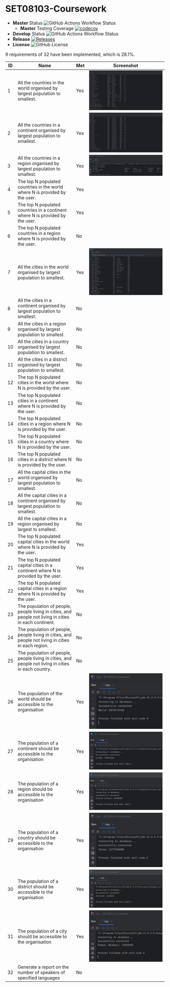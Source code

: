 # SET08103-Coursework
* **Master** Status ![GitHub Actions Workflow Status](https://img.shields.io/github/actions/workflow/status/SET08103-Group-17/SET08103-Coursework/main.yml?branch=master&labelColor=blue)
  * **Master** Testing Coverage [![codecov](https://codecov.io/gh/SET08103-Group-17/SET08103-Coursework/branch/master/graph/badge.svg?token=QC4KVJJP6E)](https://codecov.io/gh/SET08103-Group-17/SET08103-Coursework)
* **Develop** Status ![GitHub Actions Workflow Status](https://img.shields.io/github/actions/workflow/status/SET08103-Group-17/SET08103-Coursework/main.yml?branch=develop&labelColor=blue)
* **Release** [![Releases](https://img.shields.io/github/release/SET08103-Group-17/SET08103-Coursework/all.svg?labelColor=orange&label)](https://github.com/SET08103-Group-17/SET08103-Coursework/releases)
* **License** ![GitHub License](https://img.shields.io/github/license/SET08103-Group-17/SET08103-Coursework)

9 requirements of 32 have been implemented, which is 28.1%.

| ID | Name                                                                                                  | Met | Screenshot                                |
|----|-------------------------------------------------------------------------------------------------------|-----|-------------------------------------------|
| 1  | All the countries in the world organised by largest population to smallest.                           | Yes | ![](src\main\resources\requirement1.png)  |
| 2  | All the countries in a continent organised by largest population to smallest.                         | Yes | ![](src\main\resources\requirement2.png)  |
| 3  | All the countries in a region organised by largest population to smallest.                            | Yes | ![](src\main\resources\requirement3.png)  |
| 4  | The top N populated countries in the world where N is provided by the user.                           | Yes |                                           |
| 5  | The top N populated countries in a continent where N is provided by the user.                         | Yes |                                           |
| 6  | The top N populated countries in a region where N is provided by the user.                            | No  |                                           |
| 7  | All the cities in the world organised by largest population to smallest.                              | Yes | ![](src\main\resources\requirement7.png)  |
| 8  | All the cities in a continent organised by largest population to smallest.                            | No  |                                           |
| 9  | All the cities in a region organised by largest population to smallest.                               | No  |                                           |
| 10 | All the cities in a country organised by largest population to smallest.                              | No  |                                           |
| 11 | All the cities in a district organised by largest population to smallest.                             | No  |                                           |
| 12 | The top N populated cities in the world where N is provided by the user.                              | No  |                                           |
| 13 | The top N populated cities in a continent where N is provided by the user.                            | No  |                                           |
| 14 | The top N populated cities in a region where N is provided by the user.                               | No  |                                           |
| 15 | The top N populated cities in a country where N is provided by the user.                              | No  |                                           |
| 16 | The top N populated cities in a district where N is provided by the user.                             | No  |                                           |
| 17 | All the capital cities in the world organised by largest population to smallest.                      | No  |                                           |
| 18 | All the capital cities in a continent organised by largest population to smallest.                    | No  |                                           |
| 19 | All the capital cities in a region organised by largest to smallest.                                  | No  |                                           |
| 20 | The top N populated capital cities in the world where N is provided by the user.                      | Yes |                                           |
| 21 | The top N populated capital cities in a continent where N is provided by the user.                    | Yes |                                           |
| 22 | The top N populated capital cities in a region where N is provided by the user.                       | Yes |                                           |
| 23 | The population of people, people living in cities, and people not living in cities in each continent. | No  |                                           |
| 24 | The population of people, people living in cities, and people not living in cities in each region.    | No  |                                           |
| 25 | The population of people, people living in cities, and people not living in cities in each country.   | No  |                                           |
| 26 | The population of the world should be accessible to the organisation                                  | Yes | ![](src\main\resources\requirement26.png) |
| 27 | The population of a continent should be accessible to the organisation                                | Yes | ![](src\main\resources\requirement27.png) |
| 28 | The population of a region should be accessible to the organisation                                   | Yes | ![](src\main\resources\requirement28.png) |
| 29 | The population of a country should be accessible to the organisation                                  | Yes | ![](src\main\resources\requirement29.png) |
| 30 | The population of a district should be accessible to the organisation                                 | Yes | ![](src\main\resources\requirement30.png) |
| 31 | The population of a city should be accessible to the organisation                                     | Yes | ![](src\main\resources\requirement31.png) |
| 32 | Generate a report on the number of speakers of specified languages                                    | No  |                                           |